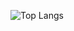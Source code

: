


![Top Langs](https://github-readme-stats.vercel.app/api/top-langs/?username=gamiel075&hide_progress=true&theme=radical)

